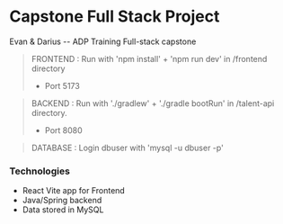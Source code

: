 # Capstone Full Stack Project
Evan &amp; Darius -- ADP Training Full-stack capstone

> FRONTEND : Run with 'npm install' + 'npm run dev' in /frontend directory
> - Port 5173

> BACKEND : Run with './gradlew' + './gradle bootRun' in /talent-api directory.
> - Port 8080

> DATABASE : Login dbuser with 'mysql -u dbuser -p'


### Technologies
- React Vite app for Frontend
- Java/Spring backend
- Data stored in MySQL

